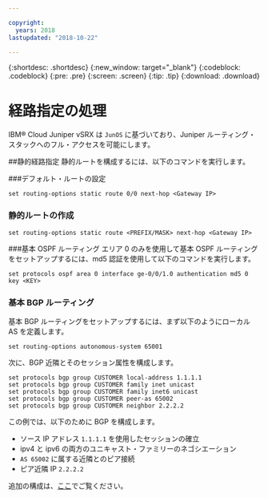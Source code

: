 ```yaml
---

copyright:
  years: 2018
lastupdated: "2018-10-22"

---
```


{:shortdesc: .shortdesc}
{:new_window: target="_blank"}
{:codeblock: .codeblock}
{:pre: .pre}
{:screen: .screen}
{:tip: .tip}
{:download: .download}

# 経路指定の処理
IBM® Cloud Juniper vSRX は `JunOS` に基づいており、Juniper ルーティング・スタックへのフル・アクセスを可能にします。

##静的経路指定
静的ルートを構成するには、以下のコマンドを実行します。

###デフォルト・ルートの設定
```
set routing-options static route 0/0 next-hop <Gateway IP>
```

### 静的ルートの作成
```
set routing-options static route <PREFIX/MASK> next-hop <Gateway IP>
```  

###基本 OSPF ルーティング
エリア 0 のみを使用して基本 OSPF ルーティングをセットアップするには、md5 認証を使用して以下のコマンドを実行します。

```
set protocols ospf area 0 interface ge-0/0/1.0 authentication md5 0 key <KEY>
```

### 基本 BGP ルーティング
基本 BGP ルーティングをセットアップするには、まず以下のようにローカル AS を定義します。

```
set routing-options autonomous-system 65001
```

次に、BGP 近隣とそのセッション属性を構成します。

```
set protocols bgp group CUSTOMER local-address 1.1.1.1
set protocols bgp group CUSTOMER family inet unicast
set protocols bgp group CUSTOMER family inet6 unicast
set protocols bgp group CUSTOMER peer-as 65002
set protocols bgp group CUSTOMER neighbor 2.2.2.2
```

この例では、以下のために BGP を構成します。

* ソース IP アドレス `1.1.1.1` を使用したセッションの確立
* ipv4 と ipv6 の両方のユニキャスト・ファミリーのネゴシエーション
* `AS 65002` に属する近隣とのピア接続
* ピア近隣 IP `2.2.2.2`

追加の構成は、[ここ](https://www.juniper.net/documentation/en_US/junos11.4/information-products/topic-collections/config-guide-routing/config-guide-routing.pdf)でご覧ください。

